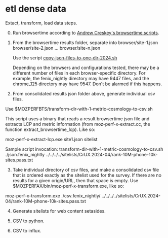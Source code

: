 # etl dense data

Extact, transform, load data steps.


0. Run browsertime according to [Andrew Creskey's browsertime scripts](https://github.com/acreskeyMoz/browsertime_scripts).


1. From the browsertime results folder, separate into
   browser/site-1.json
   browser/site-2.json
   ...
   browser/site-n.json

   Use the script [copy-json-files-to-one-dir-2024.sh](https://github.com/bdekoz/mozilla-perf-analysis-x/blob/main/scripts/copy-json-files-to-one-dir-2024.sh)

   Depending on the browsers and configurations tested, there may be a
different number of files in each browser-specific directory. For
example, the fenix_nightly directory may have 9447 files, and the
chrome_125 directory may have 9547. Don't be alarmed if this happens.


2. From consolidated results json folder above, generate individual csv files.

Use $MOZPERFBTS/transform-dir-with-1-metric-cosmology-to-csv.sh

This script uses a binary that reads a result browsertime json file
and extracts LCP and metric information (from moz-perf-x-extract.cc,
the function extract_browsertime_lcp). Like so:

moz-perf-x-extract-lcp.exe site1.json sitelist

Sample script invocation:
transform-dir-with-1-metric-cosmology-to-csv.sh ./json.fenix_nightly ../../../../sitelists/CrUX.2024-04/rank-10M-phone-10k-sites.pass.txt


3. Take individual directory of csv files, and make a consolidated csv
file that is ordered exactly as the sitelist used for the survey. If
there are no results for a given origin/URL, then that space is empty.
Use $MOZPERFAX/bin/moz-perf-x-transform.exe, like so:

moz-perf-x-transform.exe ./csv.fenix_nightly/ ../../../../sitelists/CrUX.2024-04/rank-10M-phone-10k-sites.pass.txt

4. Generate sitelists for web content setasides.

5. CSV to python.
6. CSV to influx.
